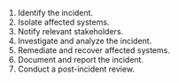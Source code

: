 1. Identify the incident.
2. Isolate affected systems.
3. Notify relevant stakeholders.
4. Investigate and analyze the incident.
5. Remediate and recover affected systems.
6. Document and report the incident.
7. Conduct a post-incident review.
